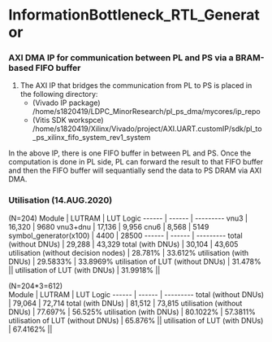 # InformationBottleneck_RTL_Generator


### AXI DMA IP for communication between PL and PS via a BRAM-based FIFO buffer
1. The AXI IP that bridges the communication from PL to PS is placed in the following directory:
	* (Vivado IP package) /home/s1820419/LDPC_MinorResearch/pl_ps_dma/mycores/ip_repo
	* (Vitis SDK workspce) /home/s1820419/Xilinx/Vivado/project/AXI.UART.customIP/sdk/pl_to_ps_xilinx_fifo_system_rev1_system

In the above IP, there is one FIFO buffer in between PL and PS. Once the computation is done in PL side, PL can forward the result to that FIFO buffer and then the FIFO buffer will sequantially send the data to PS DRAM via AXI DMA.

### Utilisation (14.AUG.2020)
(N=204)
Module | LUTRAM | LUT Logic
------ | ------ | ---------
vnu3   | 16,320	| 9680
vnu3+dnu | 17,136 | 9,956
cnu6   | 8,568	| 5149
symbol_generator(x100) | 4400 | 28500
------ | ------ | ---------
total (without DNUs) | 29,288  | 43,329
total (with DNUs) | 30,104 | 43,605
utilisation (without decision nodes) | 28.781% | 33.612%
utilisation (with DNUs) | 29.5833% | 33.8969%
utilisation of LUT (without DNUs) | 31.478% ||
utilisation of LUT (with DNUs) | 31.9918% ||

(N=204*3=612)	
Module | LUTRAM | LUT Logic
------ | ------ | ---------
total (without DNUs)  | 79,064	| 72,714
total (with DNUs)  | 81,512	| 73,815
utilisation (without DNUs) | 77.697% | 56.525%
utilisation (with DNUs) | 80.1022% | 57.3811%
utilisation of LUT (without DNUs) | 65.876% ||
utilisation of LUT (with DNUs) | 67.4162% ||
